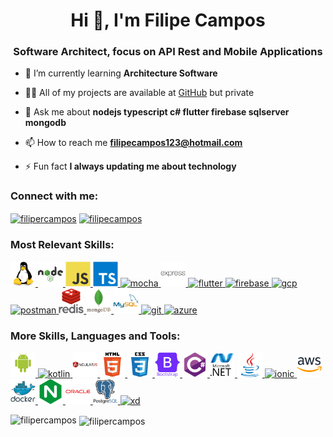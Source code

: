 <h1 align="center">Hi 👋, I'm Filipe Campos</h1>
<h3 align="center"> Software Architect, focus on API Rest and Mobile Applications</h3>

- 🌱 I’m currently learning **Architecture Software**

- 👨‍💻 All of my projects are available at [GitHub](https://github.com/filipercampos) but private

- 💬 Ask me about **nodejs typescript c# flutter firebase sqlserver mongodb**

- 📫 How to reach me **filipecampos123@hotmail.com**

- ⚡ Fun fact **I always updating me about technology**

<h3 align="left">Connect with me:</h3>
<p align="left">
<a href="https://linkedin.com/in/filipercampos" target="blank"><img align="center" src="https://cdn.jsdelivr.net/npm/simple-icons@3.0.1/icons/linkedin.svg" alt="filipercampos" height="30" width="40" /></a>
<a href="https://stackoverflow.com/users/3144675/filipecampos" target="blank"><img align="center" src="https://cdn.jsdelivr.net/npm/simple-icons@3.0.1/icons/stackoverflow.svg" alt="filipecampos" height="30" width="40" /></a>
</p>

<h3 align="left">Most Relevant Skills:</h3>
<p align="left">
<a href="https://www.linux.org/" target="_blank"> <img
src="https://raw.githubusercontent.com/devicons/devicon/master/icons/linux/linux-original.svg" alt="linux"
width="40" height="40" /> </a>
<a href="https://nodejs.org" target="_blank"> <img
src="https://raw.githubusercontent.com/devicons/devicon/master/icons/nodejs/nodejs-original-wordmark.svg"
alt="nodejs" width="40" height="40" /> </a>
<a href="https://developer.mozilla.org/en-US/docs/Web/JavaScript" target="_blank"> <img
src="https://raw.githubusercontent.com/devicons/devicon/master/icons/javascript/javascript-original.svg"
alt="javascript" width="40" height="40" /> </a>
<a href="https://www.typescriptlang.org/" target="_blank"> <img
src="https://raw.githubusercontent.com/devicons/devicon/master/icons/typescript/typescript-original.svg"
alt="typescript" width="40" height="40" /> </a>
<a href="https://mochajs.org" target="_blank"> <img src="https://www.vectorlogo.zone/logos/mochajs/mochajs-icon.svg"
alt="mocha" width="40" height="40" />
</a>
<a href="https://expressjs.com" target="_blank"> <img
src="https://raw.githubusercontent.com/devicons/devicon/master/icons/express/express-original-wordmark.svg"
alt="express" width="40" height="40" /> </a>
<a href="https://flutter.dev" target="_blank"> <img
src="https://www.vectorlogo.zone/logos/flutterio/flutterio-icon.svg" alt="flutter" width="40" height="40" />
</a>
<a href="https://firebase.google.com/" target="_blank"> <img
src="https://www.vectorlogo.zone/logos/firebase/firebase-icon.svg" alt="firebase" width="40" height="40" />
</a>
<a href="https://cloud.google.com" target="_blank"> <img
src="https://www.vectorlogo.zone/logos/google_cloud/google_cloud-icon.svg" alt="gcp" width="40"
height="40" />
</a>
<a href="https://postman.com" target="_blank"> <img
src="https://www.vectorlogo.zone/logos/getpostman/getpostman-icon.svg" alt="postman" width="40"
height="40" /> </a> <a href="https://redis.io" target="_blank"> <img
src="https://raw.githubusercontent.com/devicons/devicon/master/icons/redis/redis-original-wordmark.svg"
alt="redis" width="40" height="40" /> </a>
<a href="https://www.mongodb.com/" target="_blank"> <img
src="https://raw.githubusercontent.com/devicons/devicon/master/icons/mongodb/mongodb-original-wordmark.svg"
alt="mongodb" width="40" height="40" /> </a>
<a href="https://www.mysql.com/" target="_blank"> <img
src="https://raw.githubusercontent.com/devicons/devicon/master/icons/mysql/mysql-original-wordmark.svg"
alt="mysql" width="40" height="40" /> </a>
<a href="https://git-scm.com/" target="_blank"> <img
src="https://www.vectorlogo.zone/logos/git-scm/git-scm-icon.svg" alt="git" width="40" height="40" /> </a>
</a>
<a href="https://azure.microsoft.com/en-in/" target="_blank"> <img
src="https://www.vectorlogo.zone/logos/microsoft_azure/microsoft_azure-icon.svg" alt="azure" width="40"
height="40" /> </a>
</p>

<h3 align="left">More Skills, Languages and Tools:</h3>
<p align="left">
<a href="https://developer.android.com" target="_blank"> <img
src="https://raw.githubusercontent.com/devicons/devicon/master/icons/android/android-original-wordmark.svg"
alt="android" width="40" height="40" /> </a>
<a href="https://kotlinlang.org" target="_blank"> <img
src="https://www.vectorlogo.zone/logos/kotlinlang/kotlinlang-icon.svg" alt="kotlin" width="40"
height="40" />
<a href="https://angular.io" target="_blank"> <img
src="https://raw.githubusercontent.com/devicons/devicon/master/icons/angularjs/angularjs-original-wordmark.svg"
alt="angularjs" width="40" height="40" /> </a>
<a href="https://www.w3.org/html/" target="_blank"> <img
src="https://raw.githubusercontent.com/devicons/devicon/master/icons/html5/html5-original-wordmark.svg"
alt="html5" width="40" height="40" /> </a>
<a href="https://www.w3schools.com/css/" target="_blank"> <img
src="https://raw.githubusercontent.com/devicons/devicon/master/icons/css3/css3-original-wordmark.svg"
alt="css3" width="40" height="40" /> </a>
<a href="https://getbootstrap.com" target="_blank"> <img
src="https://raw.githubusercontent.com/devicons/devicon/master/icons/bootstrap/bootstrap-plain-wordmark.svg"
alt="bootstrap" width="40" height="40" /> </a>
<a href="https://www.w3schools.com/cs/" target="_blank"> <img
src="https://raw.githubusercontent.com/devicons/devicon/master/icons/csharp/csharp-original.svg"
alt="csharp" width="40" height="40" /> </a>
<a href="https://dotnet.microsoft.com/" target="_blank"> <img
src="https://raw.githubusercontent.com/devicons/devicon/master/icons/dot-net/dot-net-original-wordmark.svg"
alt="dotnet" width="40" height="40" /> </a>
<a href="https://www.java.com" target="_blank"> <img
src="https://raw.githubusercontent.com/devicons/devicon/master/icons/java/java-original.svg" alt="java"
width="40" height="40" /> </a>
<a href="https://ionicframework.com" target="_blank"> <img
src="https://upload.wikimedia.org/wikipedia/commons/d/d1/Ionic_Logo.svg" alt="ionic" width="40"
height="40" />
</a>
<a href="https://aws.amazon.com" target="_blank"> <img
src="https://raw.githubusercontent.com/devicons/devicon/master/icons/amazonwebservices/amazonwebservices-original-wordmark.svg"
alt="aws" width="40" height="40" /> </a>
<a href="https://www.docker.com/" target="_blank"> <img
src="https://raw.githubusercontent.com/devicons/devicon/master/icons/docker/docker-original-wordmark.svg"
alt="docker" width="40" height="40" /> </a>
<a href="https://www.nginx.com" target="_blank"> <img
src="https://raw.githubusercontent.com/devicons/devicon/master/icons/nginx/nginx-original.svg"
alt="nginx" width="40" height="40" /> </a>
<a href="https://www.oracle.com/" target="_blank"> <img
src="https://raw.githubusercontent.com/devicons/devicon/master/icons/oracle/oracle-original.svg"
alt="oracle" width="40" height="40" /> </a>
<a href="https://www.postgresql.org" target="_blank"> <img
src="https://raw.githubusercontent.com/devicons/devicon/master/icons/postgresql/postgresql-original-wordmark.svg"
alt="postgresql" width="40" height="40" /> </a>
<a href="https://www.adobe.com/products/xd.html" target="_blank"> <img
src="https://cdn.worldvectorlogo.com/logos/adobe-xd.svg" alt="xd" width="40" height="40" /> </a>
</p>

<p><img align="left" src="https://github-readme-stats.vercel.app/api/top-langs?username=filipercampos&show_icons=true&locale=en&layout=compact" alt="filipercampos" /></p>

<p>&nbsp;<img align="center" src="https://github-readme-stats.vercel.app/api?username=filipercampos&show_icons=true&locale=en" alt="filipercampos" /></p>

<!-- <p><img align="center" src="https://github-readme-streak-stats.herokuapp.com/?user=filipercampos&" alt="filipercampos" /></p> -->
